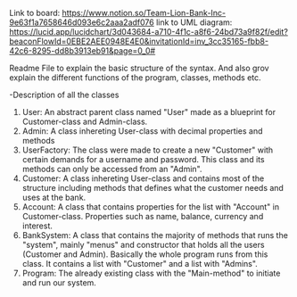Link to board: https://www.notion.so/Team-Lion-Bank-Inc-9e63f1a7658646d093e6c2aaa2adf076
link to UML diagram: https://lucid.app/lucidchart/3d043684-a710-4f1c-a8f6-24bd73a9f82f/edit?beaconFlowId=0EBE2AEE0948E4E0&invitationId=inv_3cc35165-fbb8-42c6-8295-dd8b3913eb91&page=0_0#

Readme File to explain the basic structure of the syntax. And also grov explain the different functions of the program, classes, methods etc.

-Description of all the classes

1. User: An abstract parent class named "User" made as a blueprint for Customer-class and Admin-class.
2. Admin: A class inhereting User-class with decimal properties and methods
3. UserFactory: The class were made to create a new "Customer" with certain demands for a username and password. This class and its methods can only be accessed from an "Admin".
4. Customer: A class inhereting User-class and contains most of the structure including methods that defines what the customer needs and uses at the bank.
5. Account: A class that contains properties for the list with "Account" in Customer-class. Properties such as name, balance, currency and interest.
6. BankSystem: A class that contains the majority of methods that runs the "system", mainly "menus" and constructor that holds all the users (Customer and Admin). Basically the whole program runs from this class. It contains a list with "Customer" and a list with "Admins".
7. Program: The already existing class with the "Main-method" to initiate and run our system.
